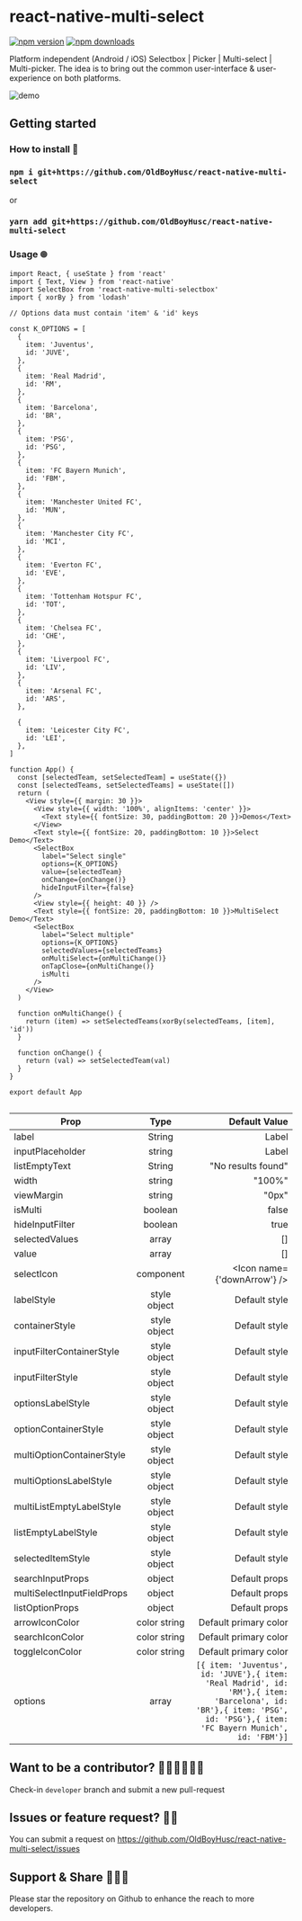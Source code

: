 # react-native-multi-select

[![npm version](https://badge.fury.io/js/react-native-multi-selectbox.svg)](https://badge.fury.io/js/react-native-multi-selectbox)
[![npm downloads](https://img.shields.io/npm/dm/react-native-multi-selectbox.svg?style=flat-square)](https://www.npmjs.com/package/react-native-multi-selectbox)

Platform independent (Android / iOS) Selectbox | Picker | Multi-select | Multi-picker. The idea is to bring out the common user-interface & user-experience on both platforms.

![demo](https://github.com/OldBoyHusc/react-native-multi-select/blob/master/demo.gif)

## Getting started

### How to install 🎹

### `npm i git+https://github.com/OldBoyHusc/react-native-multi-select`

or

### `yarn add git+https://github.com/OldBoyHusc/react-native-multi-select`

### Usage 𖣠

```
import React, { useState } from 'react'
import { Text, View } from 'react-native'
import SelectBox from 'react-native-multi-selectbox'
import { xorBy } from 'lodash'

// Options data must contain 'item' & 'id' keys

const K_OPTIONS = [
  {
    item: 'Juventus',
    id: 'JUVE',
  },
  {
    item: 'Real Madrid',
    id: 'RM',
  },
  {
    item: 'Barcelona',
    id: 'BR',
  },
  {
    item: 'PSG',
    id: 'PSG',
  },
  {
    item: 'FC Bayern Munich',
    id: 'FBM',
  },
  {
    item: 'Manchester United FC',
    id: 'MUN',
  },
  {
    item: 'Manchester City FC',
    id: 'MCI',
  },
  {
    item: 'Everton FC',
    id: 'EVE',
  },
  {
    item: 'Tottenham Hotspur FC',
    id: 'TOT',
  },
  {
    item: 'Chelsea FC',
    id: 'CHE',
  },
  {
    item: 'Liverpool FC',
    id: 'LIV',
  },
  {
    item: 'Arsenal FC',
    id: 'ARS',
  },

  {
    item: 'Leicester City FC',
    id: 'LEI',
  },
]

function App() {
  const [selectedTeam, setSelectedTeam] = useState({})
  const [selectedTeams, setSelectedTeams] = useState([])
  return (
    <View style={{ margin: 30 }}>
      <View style={{ width: '100%', alignItems: 'center' }}>
        <Text style={{ fontSize: 30, paddingBottom: 20 }}>Demos</Text>
      </View>
      <Text style={{ fontSize: 20, paddingBottom: 10 }}>Select Demo</Text>
      <SelectBox
        label="Select single"
        options={K_OPTIONS}
        value={selectedTeam}
        onChange={onChange()}
        hideInputFilter={false}
      />
      <View style={{ height: 40 }} />
      <Text style={{ fontSize: 20, paddingBottom: 10 }}>MultiSelect Demo</Text>
      <SelectBox
        label="Select multiple"
        options={K_OPTIONS}
        selectedValues={selectedTeams}
        onMultiSelect={onMultiChange()}
        onTapClose={onMultiChange()}
        isMulti
      />
    </View>
  )

  function onMultiChange() {
    return (item) => setSelectedTeams(xorBy(selectedTeams, [item], 'id'))
  }

  function onChange() {
    return (val) => setSelectedTeam(val)
  }
}

export default App


```

| Prop                      |     Type     |                                                                                                                                                        Default Value |
| ------------------------- | :----------: | -------------------------------------------------------------------------------------------------------------------------------------------------------------------: |
| label                     |    String    |                                                                                                                                                                Label |
| inputPlaceholder          |    string    |                                                                                                                                                                Label |
| listEmptyText                     |    String    |                                                                                                                                                                "No results found" |
| width                     |    string    |                                                                                                                                                               "100%" |
| viewMargin                |    string    |                                                                                                                                                                "0px" |
| isMulti                   |   boolean    |                                                                                                                                                                false |
| hideInputFilter           |   boolean    |                                                                                                                                                                 true |
| selectedValues            |    array     |                                                                                                                                                                   [] |
| value                     |    array     |                                                                                                                                                                   [] |
| selectIcon                |  component   |                                                                                                                                          <Icon name={'downArrow'} /> |
| labelStyle                | style object |                                                                                                                                                        Default style |
| containerStyle            | style object |                                                                                                                                                        Default style |
| inputFilterContainerStyle | style object |                                                                                                                                                        Default style |
| inputFilterStyle          | style object |                                                                                                                                                        Default style |
| optionsLabelStyle         | style object |                                                                                                                                                        Default style |
| optionContainerStyle      | style object |                                                                                                                                                        Default style |
| multiOptionContainerStyle | style object |                                                                                                                                                        Default style |
| multiOptionsLabelStyle    | style object |                                                                                                                                                        Default style |
| multiListEmptyLabelStyle  | style object |                                                                                                                                                        Default style |
| listEmptyLabelStyle       | style object |                                                                                                                                                        Default style |
| selectedItemStyle         | style object |                                                                                                                                                        Default style |
searchInputProps         | object |                                                                                                                                                        Default props |
multiSelectInputFieldProps         | object |                                                                                                                                                        Default props |
| listOptionProps          | object |      Default props |
| arrowIconColor         | color string |                                                                                                                                                        Default primary color |
| searchIconColor         | color string |                                                                                                                                                        Default primary color |
| toggleIconColor         | color string |                                                                                                                                                        Default primary color |
| options                   |    array     | `[{ item: 'Juventus', id: 'JUVE'},{ item: 'Real Madrid', id: 'RM'},{ item: 'Barcelona', id: 'BR'},{ item: 'PSG', id: 'PSG'},{ item: 'FC Bayern Munich', id: 'FBM'}]` |

## Want to be a contributor? 👷🏼‍♂️👷🏼‍♀️

Check-in `developer` branch and submit a new pull-request

## Issues or feature request? ✍🏼

You can submit a request on https://github.com/OldBoyHusc/react-native-multi-select/issues

## Support & Share 💆🏼‍♂️

Please star the repository on Github to enhance the reach to more developers.
